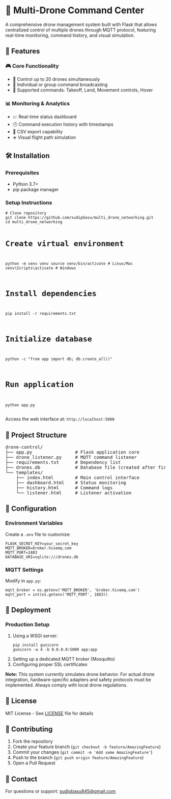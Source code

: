<!DOCTYPE html>
<html lang="en">
<head>
    <meta charset="UTF-8">
   
</head>
<body>

<h1>🚁 Multi-Drone Command Center</h1>

<p>A comprehensive drone management system built with Flask that allows centralized control of multiple drones through MQTT protocol, featuring real-time monitoring, command history, and visual simulation.</p>

<h2>🌟 Features</h2>

<h3>🎮 Core Functionality</h3>
<ul>
    <li>🔢 Control up to 20 drones simultaneously</li>
    <li>📡 Individual or group command broadcasting</li>
    <li>🔄 Supported commands: Takeoff, Land, Movement controls, Hover</li>
</ul>

<h3>📊 Monitoring & Analytics</h3>
<ul>
    <li>📈 Real-time status dashboard</li>
    <li>🕒 Command execution history with timestamps</li>
    <li>💾 CSV export capability</li>
    <li>✈️ Visual flight path simulation</li>
</ul>

<h2>🛠️ Installation</h2>

<h3>Prerequisites</h3>
<ul>
    <li>Python 3.7+</li>
    <li>pip package manager</li>
</ul>

<h3>Setup Instructions</h3>
<pre><code># Clone repository
git clone https://github.com/sudipbasu/multi_drone_networking.git
cd multi_drone_networking

# Create virtual environment
python -m venv venv
source venv/bin/activate  # Linux/Mac
venv\Scripts\activate    # Windows

# Install dependencies
pip install -r requirements.txt

# Initialize database
python -c "from app import db; db.create_all()"

# Run application
python app.py
</code></pre>

<p>Access the web interface at: <code>http://localhost:5000</code></p>

<h2>📂 Project Structure</h2>
<pre>
drone-control/
├── app.py                # Flask application core
├── drone_listener.py     # MQTT command listener
├── requirements.txt      # Dependency list
├── drones.db             # Database file (created after first run)
└── templates/
    ├── index.html        # Main control interface
    ├── dashboard.html    # Status monitoring
    ├── history.html      # Command logs
    └── listener.html     # Listener activation
</pre>

<h2>🔧 Configuration</h2>

<h3>Environment Variables</h3>
<p>Create a <code>.env</code> file to customize:</p>
<pre><code>FLASK_SECRET_KEY=your_secret_key
MQTT_BROKER=broker.hivemq.com
MQTT_PORT=1883
DATABASE_URI=sqlite:///drones.db
</code></pre>

<h3>MQTT Settings</h3>
<p>Modify in <code>app.py</code>:</p>
<pre><code>mqtt_broker = os.getenv('MQTT_BROKER', 'broker.hivemq.com')
mqtt_port = int(os.getenv('MQTT_PORT', 1883))
</code></pre>

<h2>🚀 Deployment</h2>

<h3>Production Setup</h3>
<ol>
    <li>Using a WSGI server:
<pre><code>pip install gunicorn
gunicorn -w 4 -b 0.0.0.0:5000 app:app
</code></pre>
    </li>
    <li>Setting up a dedicated MQTT broker (Mosquitto)</li>
    <li>Configuring proper SSL certificates</li>
</ol>

<p><strong>Note:</strong> This system currently simulates drone behavior. For actual drone integration, hardware-specific adapters and safety protocols must be implemented. Always comply with local drone regulations.</p>

<h2>📜 License</h2>
<p>MIT License - See <a href="LICENSE">LICENSE</a> file for details</p>

<h2>🤝 Contributing</h2>
<ol>
    <li>Fork the repository</li>
    <li>Create your feature branch (<code>git checkout -b feature/AmazingFeature</code>)</li>
    <li>Commit your changes (<code>git commit -m 'Add some AmazingFeature'</code>)</li>
    <li>Push to the branch (<code>git push origin feature/AmazingFeature</code>)</li>
    <li>Open a Pull Request</li>
</ol>

<h2>📧 Contact</h2>
<p>For questions or support: <a href="mailto:sudipbasu845@gmail.com">sudipbasu845@gmail.com</a></p>

</body>
</html>
